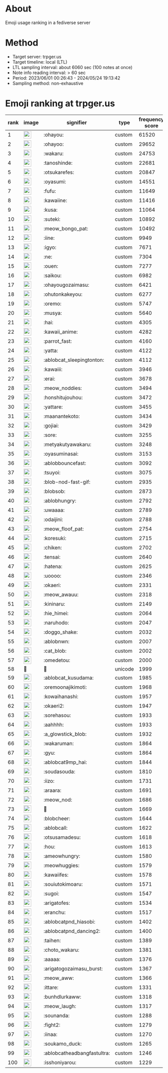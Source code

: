 # About
Emoji usage ranking in a fediverse server

# Method
- Target server: trpger.us
- Target timeline: local (LTL)
- LTL sampling interval: about 6060 sec (100 notes at once)
- Note info reading interval: > 60 sec
- Period: 2023/06/01 00:26:43 - 2024/05/24 19:13:42 
- Sampling method: non-exhaustive

# Emoji ranking at trpger.us

|rank|image|signifier|type|frequency score|
|----|----|----|----|----|
|1|<img height="24" src="https://trpger.us/emoji/ohayou.webp">|:ohayou:|custom|61520|
|2|<img height="24" src="https://trpger.us/emoji/ohayoo.webp">|:ohayoo:|custom|29652|
|3|<img height="24" src="https://trpger.us/emoji/wakaru.webp">|:wakaru:|custom|24753|
|4|<img height="24" src="https://trpger.us/emoji/tanoshinde.webp">|:tanoshinde:|custom|22681|
|5|<img height="24" src="https://trpger.us/emoji/otsukarefes.webp">|:otsukarefes:|custom|20847|
|6|<img height="24" src="https://trpger.us/emoji/oyasumi.webp">|:oyasumi:|custom|14551|
|7|<img height="24" src="https://trpger.us/emoji/fufu.webp">|:fufu:|custom|11649|
|8|<img height="24" src="https://trpger.us/emoji/kawaiine.webp">|:kawaiine:|custom|11416|
|9|<img height="24" src="https://trpger.us/emoji/kusa.webp">|:kusa:|custom|11064|
|10|<img height="24" src="https://trpger.us/emoji/suteki.webp">|:suteki:|custom|10892|
|11|<img height="24" src="https://trpger.us/emoji/meow_bongo_pat.webp">|:meow_bongo_pat:|custom|10492|
|12|<img height="24" src="https://trpger.us/emoji/iine.webp">|:iine:|custom|9949|
|13|<img height="24" src="https://trpger.us/emoji/igyo.webp">|:igyo:|custom|7671|
|14|<img height="24" src="https://trpger.us/emoji/ne.webp">|:ne:|custom|7304|
|15|<img height="24" src="https://trpger.us/emoji/ouen.webp">|:ouen:|custom|7277|
|16|<img height="24" src="https://trpger.us/emoji/saikou.webp">|:saikou:|custom|6982|
|17|<img height="24" src="https://trpger.us/emoji/ohayougozaimasu.webp">|:ohayougozaimasu:|custom|6421|
|18|<img height="24" src="https://trpger.us/emoji/ohutonkakeyou.webp">|:ohutonkakeyou:|custom|6277|
|19|<img height="24" src="https://trpger.us/emoji/oremo.webp">|:oremo:|custom|5747|
|20|<img height="24" src="https://trpger.us/emoji/musya.webp">|:musya:|custom|5640|
|21|<img height="24" src="https://trpger.us/emoji/hai.webp">|:hai:|custom|4305|
|22|<img height="24" src="https://trpger.us/emoji/kawaii_anime.webp">|:kawaii_anime:|custom|4282|
|23|<img height="24" src="https://trpger.us/emoji/parrot_fast.webp">|:parrot_fast:|custom|4160|
|24|<img height="24" src="https://trpger.us/emoji/yatta.webp">|:yatta:|custom|4122|
|25|<img height="24" src="https://trpger.us/emoji/ablobcat_sleepingtonton.webp">|:ablobcat_sleepingtonton:|custom|4112|
|26|<img height="24" src="https://trpger.us/emoji/kawaiii.webp">|:kawaiii:|custom|3946|
|27|<img height="24" src="https://trpger.us/emoji/erai.webp">|:erai:|custom|3678|
|28|<img height="24" src="https://trpger.us/emoji/meow_noddies.webp">|:meow_noddies:|custom|3494|
|29|<img height="24" src="https://trpger.us/emoji/honshitujouhou.webp">|:honshitujouhou:|custom|3472|
|30|<img height="24" src="https://trpger.us/emoji/yattare.webp">|:yattare:|custom|3455|
|31|<img height="24" src="https://trpger.us/emoji/maanantekoto.webp">|:maanantekoto:|custom|3434|
|32|<img height="24" src="https://trpger.us/emoji/gojiai.webp">|:gojiai:|custom|3429|
|33|<img height="24" src="https://trpger.us/emoji/sore.webp">|:sore:|custom|3255|
|34|<img height="24" src="https://trpger.us/emoji/metyakutyawakaru.webp">|:metyakutyawakaru:|custom|3248|
|35|<img height="24" src="https://trpger.us/emoji/oyasuminasai.webp">|:oyasuminasai:|custom|3153|
|36|<img height="24" src="https://trpger.us/emoji/ablobbouncefast.webp">|:ablobbouncefast:|custom|3092|
|37|<img height="24" src="https://trpger.us/emoji/tsuyoi.webp">|:tsuyoi:|custom|3075|
|38|<img height="24" src="https://trpger.us/emoji/blob-nod-fast-gif.webp">|:blob-nod-fast-gif:|custom|2935|
|39|<img height="24" src="https://trpger.us/emoji/blobsob.webp">|:blobsob:|custom|2873|
|40|<img height="24" src="https://trpger.us/emoji/ablobhungry.webp">|:ablobhungry:|custom|2792|
|41|<img height="24" src="https://trpger.us/emoji/uwaaaa.webp">|:uwaaaa:|custom|2789|
|42|<img height="24" src="https://trpger.us/emoji/odaijini.webp">|:odaijini:|custom|2788|
|43|<img height="24" src="https://trpger.us/emoji/meow_floof_pat.webp">|:meow_floof_pat:|custom|2754|
|44|<img height="24" src="https://trpger.us/emoji/koresuki.webp">|:koresuki:|custom|2715|
|45|<img height="24" src="https://trpger.us/emoji/chiken.webp">|:chiken:|custom|2702|
|46|<img height="24" src="https://trpger.us/emoji/tensai.webp">|:tensai:|custom|2640|
|47|<img height="24" src="https://trpger.us/emoji/hatena.webp">|:hatena:|custom|2625|
|48|<img height="24" src="https://trpger.us/emoji/uoooo.webp">|:uoooo:|custom|2346|
|49|<img height="24" src="https://trpger.us/emoji/okaeri.webp">|:okaeri:|custom|2331|
|50|<img height="24" src="https://trpger.us/emoji/meow_awauu.webp">|:meow_awauu:|custom|2318|
|51|<img height="24" src="https://trpger.us/emoji/kininaru.webp">|:kininaru:|custom|2149|
|52|<img height="24" src="https://trpger.us/emoji/hie_himei.webp">|:hie_himei:|custom|2064|
|53|<img height="24" src="https://trpger.us/emoji/naruhodo.webp">|:naruhodo:|custom|2047|
|54|<img height="24" src="https://trpger.us/emoji/doggo_shake.webp">|:doggo_shake:|custom|2032|
|55|<img height="24" src="https://trpger.us/emoji/ablobnwn.webp">|:ablobnwn:|custom|2007|
|56|<img height="24" src="https://trpger.us/emoji/cat_blob.webp">|:cat_blob:|custom|2002|
|57|<img height="24" src="https://trpger.us/emoji/omedetou.webp">|:omedetou:|custom|2000|
|58|🍮|🍮|unicode|1999|
|59|<img height="24" src="https://trpger.us/emoji/ablobcat_kusudama.webp">|:ablobcat_kusudama:|custom|1985|
|60|<img height="24" src="https://trpger.us/emoji/oremoonajikimoti.webp">|:oremoonajikimoti:|custom|1968|
|61|<img height="24" src="https://trpger.us/emoji/kowaihanashi.webp">|:kowaihanashi:|custom|1957|
|62|<img height="24" src="https://trpger.us/emoji/okaeri2.webp">|:okaeri2:|custom|1947|
|63|<img height="24" src="https://trpger.us/emoji/sorehasou.webp">|:sorehasou:|custom|1933|
|64|<img height="24" src="https://trpger.us/emoji/aahhhh.webp">|:aahhhh:|custom|1933|
|65|<img height="24" src="https://trpger.us/emoji/a_glowstick_blob.webp">|:a_glowstick_blob:|custom|1932|
|66|<img height="24" src="https://trpger.us/emoji/wakaruman.webp">|:wakaruman:|custom|1864|
|67|<img height="24" src="https://trpger.us/emoji/gyu.webp">|:gyu:|custom|1864|
|68|<img height="24" src="https://trpger.us/emoji/ablobcat9mp_hai.webp">|:ablobcat9mp_hai:|custom|1844|
|69|<img height="24" src="https://trpger.us/emoji/soudasouda.webp">|:soudasouda:|custom|1810|
|70|<img height="24" src="https://trpger.us/emoji/iizo.webp">|:iizo:|custom|1731|
|71|<img height="24" src="https://trpger.us/emoji/araara.webp">|:araara:|custom|1691|
|72|<img height="24" src="https://trpger.us/emoji/meow_nod.webp">|:meow_nod:|custom|1686|
|73|<img height="24" src="https://trpger.us/emoji/birthday.webp">|:birthday:|custom|1669|
|74|<img height="24" src="https://trpger.us/emoji/blobcheer.webp">|:blobcheer:|custom|1644|
|75|<img height="24" src="https://trpger.us/emoji/ablobcall.webp">|:ablobcall:|custom|1622|
|76|<img height="24" src="https://trpger.us/emoji/otsusamadesu.webp">|:otsusamadesu:|custom|1618|
|77|<img height="24" src="https://trpger.us/emoji/hou.webp">|:hou:|custom|1613|
|78|<img height="24" src="https://trpger.us/emoji/ameowhungry.webp">|:ameowhungry:|custom|1580|
|79|<img height="24" src="https://trpger.us/emoji/meowhuggies.webp">|:meowhuggies:|custom|1579|
|80|<img height="24" src="https://trpger.us/emoji/kawaiifes.webp">|:kawaiifes:|custom|1578|
|81|<img height="24" src="https://trpger.us/emoji/souiutokimoaru.webp">|:souiutokimoaru:|custom|1571|
|82|<img height="24" src="https://trpger.us/emoji/sugoi.webp">|:sugoi:|custom|1547|
|83|<img height="24" src="https://trpger.us/emoji/arigatofes.webp">|:arigatofes:|custom|1534|
|84|<img height="24" src="https://trpger.us/emoji/eranchu.webp">|:eranchu:|custom|1517|
|85|<img height="24" src="https://trpger.us/emoji/ablobcatpnd_hiasobi.webp">|:ablobcatpnd_hiasobi:|custom|1402|
|86|<img height="24" src="https://trpger.us/emoji/ablobcatpnd_dancing2.webp">|:ablobcatpnd_dancing2:|custom|1400|
|87|<img height="24" src="https://trpger.us/emoji/taihen.webp">|:taihen:|custom|1389|
|88|<img height="24" src="https://trpger.us/emoji/choto_wakaru.webp">|:choto_wakaru:|custom|1381|
|89|<img height="24" src="https://trpger.us/emoji/aaaaa.webp">|:aaaaa:|custom|1376|
|90|<img height="24" src="https://trpger.us/emoji/arigatogozaimasu_burst.webp">|:arigatogozaimasu_burst:|custom|1367|
|91|<img height="24" src="https://trpger.us/emoji/meow_aww.webp">|:meow_aww:|custom|1366|
|92|<img height="24" src="https://trpger.us/emoji/ittare.webp">|:ittare:|custom|1331|
|93|<img height="24" src="https://trpger.us/emoji/bunhdlurkaww.webp">|:bunhdlurkaww:|custom|1318|
|94|<img height="24" src="https://trpger.us/emoji/meow_laugh.webp">|:meow_laugh:|custom|1317|
|95|<img height="24" src="https://trpger.us/emoji/sounanda.webp">|:sounanda:|custom|1288|
|96|<img height="24" src="https://trpger.us/emoji/fight2.webp">|:fight2:|custom|1279|
|97|<img height="24" src="https://trpger.us/emoji/iinaa.webp">|:iinaa:|custom|1270|
|98|<img height="24" src="https://trpger.us/emoji/soukamo_duck.webp">|:soukamo_duck:|custom|1265|
|99|<img height="24" src="https://trpger.us/emoji/ablobcatheadbangfastultra.webp">|:ablobcatheadbangfastultra:|custom|1246|
|100|<img height="24" src="https://trpger.us/emoji/isshoniyarou.webp">|:isshoniyarou:|custom|1229|
